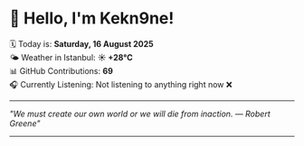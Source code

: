 # 👋 Hello, I'm Kekn9ne!

🗓️ Today is: **Saturday, 16 August 2025**  
🌤️ Weather in Istanbul: **☀️   +28°C**  
📊 GitHub Contributions: **69**  
🎧 Currently Listening: Not listening to anything right now ❌

---

_"We must create our own world or we will die from inaction. — *Robert Greene*"_

---
